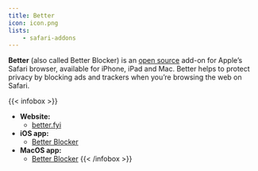 ```yaml
---
title: Better
icon: icon.png
lists: 
    - safari-addons
---
```


**Better** (also called Better Blocker) is an [open source][floss] add-on for Apple’s Safari browser, available for iPhone, iPad and Mac. Better helps to protect privacy by blocking ads and trackers when you’re browsing the web on Safari.

{{< infobox >}}
- **Website:**
    - [better.fyi](https://better.fyi)
- **iOS app:**
    - [Better Blocker](https://apps.apple.com/app/better-by-ind-ie/id1080964978)
- **MacOS app:** 
    - [Better Blocker](https://apps.apple.com/app/better/id1121192229)
{{< /infobox >}}

[floss]: https://web.archive.org/web/20180904102804/https://switching.social/what-is-open-source-software/

